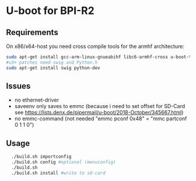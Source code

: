 # U-boot for BPI-R2

## Requirements

On x86/x64-host you need cross compile tools for the armhf architecture:
```sh
sudo apt-get install gcc-arm-linux-gnueabihf libc6-armhf-cross u-boot-tools make gcc
#v3+ patches need swig and Python.h
sudo apt-get install swig python-dev
```

## Issues
- no ethernet-driver
- saveenv only saves to emmc (because i need to set offset for SD-Card see https://lists.denx.de/pipermail/u-boot/2018-October/345667.html)
- no emmc-command (not needed "emmc pconf 0x48" = "mmc partconf 0 1 1 0")

## Usage

```sh
  ./build.sh importconfig
  ./build.sh config #optional (menuconfig)
  ./build.sh
  ./build.sh install #write to sd-card
```
